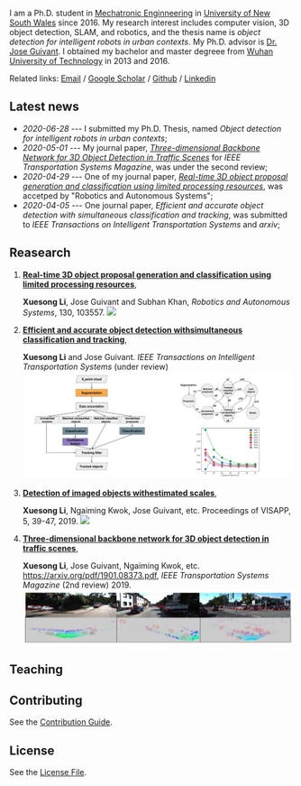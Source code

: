 I am a Ph.D. student in [Mechatronic Enginneering](https://www.engineering.unsw.edu.au/study-with-us/undergraduate-degrees/mechatronic-engineering) in [University of New South Wales](https://www.unsw.edu.au/) since 2016. My research interest includes computer vision, 3D object detection, SLAM, and robotics, and the thesis name is *object detection for intelligent robots in urban contexts*. My Ph.D. advisor is [Dr. Jose Guivant](https://scholar.google.com.au/citations?user=_4IB14IAAAAJ&hl=en). I obtained my bachelor and master degreee from [Wuhan University of Technology](http://english.whut.edu.cn/) in 2013 and 2016.


Related links: [Email](xuesong.li@unsw.edu.au) / [Google Scholar](https://scholar.google.com/citations?user=HIeMGxcAAAAJ) / [Github](https://github.com/Benzlxs) / [Linkedin](https://www.linkedin.com/in/xuesong-li-a0b23516b/)



## Latest news
* *2020-06-28* --- I submitted my Ph.D. Thesis, named *Object detection for intelligent robots in urban contexts*;
* *2020-05-01* --- My journal paper, *[Three-dimensional Backbone Network for 3D Object Detection in Traffic Scenes](https://arxiv.org/abs/1901.08373)* for *IEEE Transportation Systems Magazine*, was under the second review;
* *2020-04-29* --- One of my journal paper, *[Real-time 3D object proposal generation and classification using limited processing resources](https://www.sciencedirect.com/science/article/pii/S0921889020303973)*, was accetped by "Robotics and Autonomous Systems";
* *2020-04-05* --- One journal paper, *Efficient and accurate object detection with simultaneous classification and tracking*, was submitted to *IEEE Transactions on Intelligent Transportation Systems* and *arxiv*;



## Reasearch
1. [**Real-time 3D object proposal generation and classification using limited processing resources**](https://www.sciencedirect.com/science/article/pii/S0921889020303973), 
   
   **Xuesong Li**, Jose Guivant and Subhan Khan, *Robotics and Autonomous Systems*, 130, 103557. ![](./image/30.gif)

2. [**Efficient and accurate object detection withsimultaneous classification and tracking**](https://arxiv.org/abs/1901.08373), 
   
   **Xuesong Li** and Jose Guivant. *IEEE Transactions on Intelligent Transportation Systems* (under review) ![](./image/pag_figure.png)

3. [**Detection of imaged objects withestimated scales**](https://www.scitepress.org/Link.aspx?doi=10.5220/0007353600390047), 
  
   **Xuesong Li**, Ngaiming Kwok, Jose Guivant, etc. Proceedings of VISAPP, 5, 39-47, 2019. ![](./image/25.gif)

4. [**Three-dimensional backbone network for 3D object detection in traffic scenes**](https://arxiv.org/pdf/1901.08373.pdf), 

   **Xuesong Li**, Jose Guivant, Ngaiming Kwok, etc. https://arxiv.org/pdf/1901.08373.pdf, *IEEE Transportation Systems Magazine* (2nd review) 2019. ![](./image/3d_backbone_network.png)



## Teaching



## Contributing

See the [Contribution Guide](./CONTRIBUTING.md).

## License

See the [License File](./LICENSE.md).
